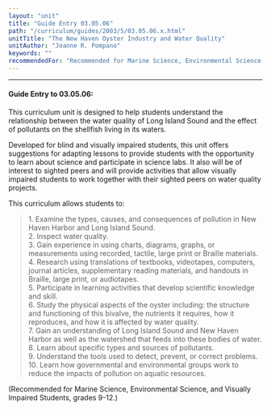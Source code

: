 ```yaml
---
layout: "unit"
title: "Guide Entry 03.05.06"
path: "/curriculum/guides/2003/5/03.05.06.x.html"
unitTitle: "The New Haven Oyster Industry and Water Quality"
unitAuthor: "Joanne R. Pompano"
keywords: ""
recommendedFor: "Recommended for Marine Science, Environmental Science, and Visually Impaired Students, grades 9-12."
---
```

<body>
<hr/>
 <h4>
  Guide Entry to 03.05.06:
 </h4>
 <p>
  This curriculum unit is designed to help students understand the relationship between the water quality of Long Island Sound and the effect of pollutants on the shellfish living in its waters.
 </p>
<p>
  Developed for blind and visually impaired students, this unit offers suggestions for adapting lessons to provide students with the opportunity to learn about science and participate in science labs.  It also will be of interest to sighted peers and will provide activities that allow visually impaired students to work together with their sighted peers on water quality projects.
 </p>
<p>
  This curriculum allows students to:
 </p>
<blockquote>
  <dl>
   <dt>
    1. Examine the types, causes, and consequences of pollution in New Haven Harbor and Long Island Sound.
    <dt>
     2. Inspect water quality.
     <dt>
      3. Gain experience in using charts, diagrams, graphs, or measurements using recorded, tactile, large print or Braille materials.
      <dt>
       4. Research using translations of textbooks, videotapes, computers, journal articles, supplementary reading materials, and handouts in Braille, large print, or audiotapes.
       <dt>
        5. Participate in learning activities that develop scientific knowledge and skill.
        <dt>
         6. Study the physical aspects of the oyster including: the structure and functioning of this bivalve, the nutrients it requires, how it reproduces, and how it is affected by water quality.
         <dt>
          7. Gain an understanding of Long Island Sound and New Haven Harbor as well as the watershed that feeds into these bodies of water.
          <dt>
           8. Learn about specific types and sources of pollutants.
           <dt>
            9. Understand the tools used to detect, prevent, or correct problems.
            <dt>
             10. Learn how governmental and environmental groups work to reduce the impacts of pollution on aquatic resources.
            </dt>
           </dt>
          </dt>
         </dt>
        </dt>
       </dt>
      </dt>
     </dt>
    </dt>
   </dt>
  </dl>
 </blockquote>
 <p>
  (Recommended for Marine Science, Environmental Science, and Visually Impaired Students, grades 9-12.)
 </p>

</body>